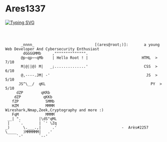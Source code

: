 # Ares1337

<a href="https://git.io/typing-svg"><img src="https://readme-typing-svg.demolab.com?font=Fira+Code&duration=4000&pause=750&color=F70000&background=FFFFFF00&center=true&vCenter=true&width=435&lines=Hello+My+Friends;You+Are+On+Ares'+Github;Have+Fun+%3A);Ar%C3%A8s%232257" alt="Typing SVG" /></a>

```
  ⠀⠀
 
 
       _nnnn_                           [(ares@root;)]:       a young Web Developer And Cybersecurity Enthusiast
        dGGGGMMb     ,"""""""""""""".                     
       @p~qp~~qMb    | Hello Root ! |                        HTML  > 7/10           
       M|@||@) M|   _;..............'                         CSS  >  6/10         
       @,----.JM| -'                                           JS  >   5/10
      JS^\__/  qKL                                               PY  >   5/10
     dZP        qKRb
    dZP          qKKb                                                          
   fZP            SMMb
   HZM            MMMM                                 Wireshark,Nmap,Zeek,Cryptography and more :)                                 
   FqM            MMMM
 __| ".        |\dS"qML
 |    `.       | `' \Zq
_)      \.___.,|     .'                             -  Arès#2257
\____   )MMMMMM|   .'
     `-'       `--' ⠀⠀⠀⠀⠀⠀⠀⠀⠀⠀⠀⠀⠀⠀⠀⠀⠀⠀





```

